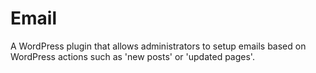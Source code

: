 Email
=====

A WordPress plugin that allows administrators to setup emails based on WordPress actions such as 'new posts' or 'updated pages'.
